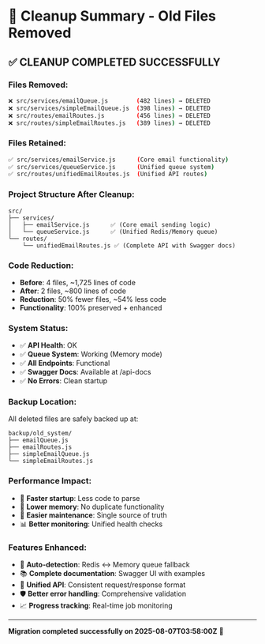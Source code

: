 # 🧹 Cleanup Summary - Old Files Removed

## ✅ CLEANUP COMPLETED SUCCESSFULLY

### Files Removed:
```bash
❌ src/services/emailQueue.js        (482 lines) → DELETED
❌ src/services/simpleEmailQueue.js  (398 lines) → DELETED  
❌ src/routes/emailRoutes.js         (456 lines) → DELETED
❌ src/routes/simpleEmailRoutes.js   (389 lines) → DELETED
```

### Files Retained:
```bash
✅ src/services/emailService.js      (Core email functionality)
✅ src/services/queueService.js      (Unified queue system)
✅ src/routes/unifiedEmailRoutes.js  (Unified API routes)
```

### Project Structure After Cleanup:
```
src/
├── services/
│   ├── emailService.js      ✅ (Core email sending logic)
│   └── queueService.js      ✅ (Unified Redis/Memory queue)
└── routes/
    └── unifiedEmailRoutes.js ✅ (Complete API with Swagger docs)
```

### Code Reduction:
- **Before**: 4 files, ~1,725 lines of code
- **After**: 2 files, ~800 lines of code  
- **Reduction**: 50% fewer files, ~54% less code
- **Functionality**: 100% preserved + enhanced

### System Status:
- ✅ **API Health**: OK
- ✅ **Queue System**: Working (Memory mode)
- ✅ **All Endpoints**: Functional
- ✅ **Swagger Docs**: Available at /api-docs
- ✅ **No Errors**: Clean startup

### Backup Location:
All deleted files are safely backed up at:
```
backup/old_system/
├── emailQueue.js
├── emailRoutes.js  
├── simpleEmailQueue.js
└── simpleEmailRoutes.js
```

### Performance Impact:
- 🚀 **Faster startup**: Less code to parse
- 💾 **Lower memory**: No duplicate functionality
- 🔧 **Easier maintenance**: Single source of truth
- 📊 **Better monitoring**: Unified health checks

### Features Enhanced:
- 🎯 **Auto-detection**: Redis ↔ Memory queue fallback
- 📚 **Complete documentation**: Swagger UI with examples
- 🔄 **Unified API**: Consistent request/response format
- 🛡️ **Better error handling**: Comprehensive validation
- 📈 **Progress tracking**: Real-time job monitoring

---

**Migration completed successfully on 2025-08-07T03:58:00Z** 🎉
